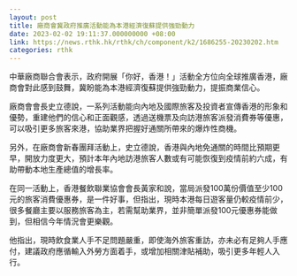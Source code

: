 ```yaml
---
layout: post
title: 廠商會冀政府推廣活動能為本港經濟復蘇提供強勁動力
date: 2023-02-02 19:11:37.000000000 +08:00
link: https://news.rthk.hk/rthk/ch/component/k2/1686255-20230202.htm
categories: rthk
---
```


中華廠商聯合會表示，政府開展「你好，香港！」活動全方位向全球推廣香港，廠商會對此感到鼓舞，冀盼能為本港經濟復蘇提供強勁動力，提振商業信心。

廠商會會長史立德說，一系列活動能向內地及國際旅客及投資者宣傳香港的形象和優勢，重建他們的信心和正面觀感，透過送機票及向訪港旅客派發消費券等優惠，可以吸引更多旅客來港，協助業界把握好通關所帶來的爆炸性商機。

另外，在廠商會新春團拜活動上，史立德說，香港與內地免通關的時間比預期更早，開放力度更大，預計本年內地訪港旅客人數或有可能恢復到疫情前約六成，有助帶動本地生產總值的增長率。

在同一活動上，香港餐飲聯業協會會長黃家和說，當局派發100萬份價值至少100元的旅客消費優惠券，是一件好事，但指出，現時本港每日遊客量仍較疫情前少，很多餐廳主要以服務旅客為主，若需幫助業界，並非簡單派發100元優惠券能做到，但相信今年情況會更樂觀。

他指出，現時飲食業人手不足問題嚴重，即使海外旅客重訪，亦未必有足夠人手應付，建議政府應循輸入外勞方面着手，或增加相關津貼補助，吸引更多年輕人入行。
